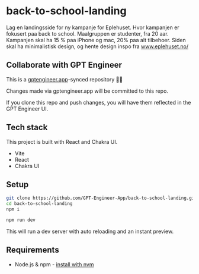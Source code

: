 # back-to-school-landing

Lag en landingsside for ny kampanje for Eplehuset. Hvor kampanjen er fokusert paa back to school. Maalgruppen er studenter, fra 20 aar.  Kampanjen skal ha 15 % paa iPhone og mac, 20% paa alt tilbehoer. Siden skal ha minimalistisk design, og hente design inspo fra www.eplehuset.no/ 

## Collaborate with GPT Engineer

This is a [gptengineer.app](https://gptengineer.app)-synced repository 🌟🤖

Changes made via gptengineer.app will be committed to this repo.

If you clone this repo and push changes, you will have them reflected in the GPT Engineer UI.

## Tech stack

This project is built with React and Chakra UI.

- Vite
- React
- Chakra UI

## Setup

```sh
git clone https://github.com/GPT-Engineer-App/back-to-school-landing.git
cd back-to-school-landing
npm i
```

```sh
npm run dev
```

This will run a dev server with auto reloading and an instant preview.

## Requirements

- Node.js & npm - [install with nvm](https://github.com/nvm-sh/nvm#installing-and-updating)

